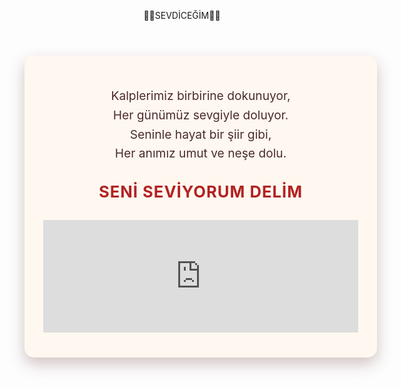 <!DOCTYPE html>
<html lang="tr">
<head>
<meta charset="UTF-8" />
<meta name="viewport" content="width=device-width, initial-scale=1" />
<title>Ferovenehir - Aşkımızın Hikayesi</title>
<style>
  @import url('https://fonts.googleapis.com/css2?family=Dancing+Script&family=Open+Sans&display=swap');

  body {
    margin: 0;
    background: linear-gradient(135deg, #f0e4d7, #d9bea8);
    font-family: 'Open Sans', sans-serif;
    color: #3c2f2f;
    min-height: 100vh;
    display: flex;
    flex-direction: column;
    align-items: center;
    padding: 20px 10px 50px;
  }
  header {
    font-family: 'Dancing Script', cursive;
    font-size: 3rem;
    margin-bottom: 25px;
    color: #6b3a3a;
    text-shadow: 1px 1px 3px #b9996e;
  }
  main {
    width: 100%;
    max-width: 650px;
    background: #fff8f0;
    border-radius: 15px;
    padding: 30px 30px 40px;
    box-shadow: 0 10px 25px rgba(107, 58, 58, 0.3);
    text-align: center;
  }
  .poem {
    font-size: 1.2rem;
    line-height: 1.6;
    margin-bottom: 30px;
    color: #4b2b2b;
  }
  .love-note {
    font-size: 1.6rem;
    font-weight: bold;
    color: #b22222;
    margin-bottom: 30px;
    letter-spacing: 1px;
  }
  .music {
    margin-top: 15px;
  }
</style>
</head>
<body>

<header>🫶🏼SEVDİCEĞİM🫶🏼</header>

<main>
  <section class="poem">
    <p>
      Kalplerimiz birbirine dokunuyor,<br />
      Her günümüz sevgiyle doluyor.<br />
      Seninle hayat bir şiir gibi,<br />
      Her anımız umut ve neşe dolu.
    </p>
  </section>

  <div class="love-note">
    SENİ SEVİYORUM DELİM
  </div>

  <section class="music">
    <iframe width="100%" height="180" src="https://www.youtube.com/embed/fKwr3i2iQQI?autoplay=0&loop=1&playlist=fKwr3i2iQQI" 
    frameborder="0" allow="autoplay; encrypted-media" allowfullscreen></iframe>
  </section>
</main>

</body>
</html>
